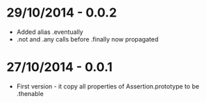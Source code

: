 29/10/2014 - 0.0.2
==================

 * Added alias .eventually
 * .not and .any calls before .finally now propagated

27/10/2014 - 0.0.1
==================

* First version - it copy all properties of Assertion.prototype to be .thenable